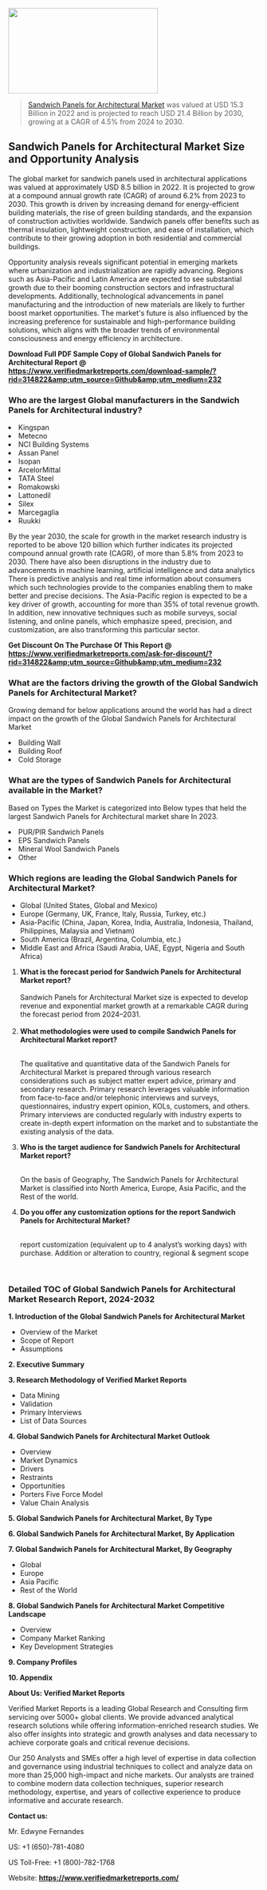 <img src="https://ffe5etoiles.com/wp-content/uploads/2024/12/MST1-300x171.png" alt="" width="300" height="171" class="alignnone size-medium wp-image-20088" /><blockquote><p><p><a href="https://www.verifiedmarketreports.com/download-sample/?rid=314822&utm_source=Github&utm_medium=232" target="_blank">Sandwich Panels for Architectural Market</a> was valued at USD 15.3 Billion in 2022 and is projected to reach USD 21.4 Billion by 2030, growing at a CAGR of 4.5% from 2024 to 2030.</p></blockquote><p><h2>Sandwich Panels for Architectural Market Size and Opportunity Analysis</h2> <p>The global market for sandwich panels used in architectural applications was valued at approximately USD 8.5 billion in 2022. It is projected to grow at a compound annual growth rate (CAGR) of around 6.2% from 2023 to 2030. This growth is driven by increasing demand for energy-efficient building materials, the rise of green building standards, and the expansion of construction activities worldwide. Sandwich panels offer benefits such as thermal insulation, lightweight construction, and ease of installation, which contribute to their growing adoption in both residential and commercial buildings.</p> <p>Opportunity analysis reveals significant potential in emerging markets where urbanization and industrialization are rapidly advancing. Regions such as Asia-Pacific and Latin America are expected to see substantial growth due to their booming construction sectors and infrastructural developments. Additionally, technological advancements in panel manufacturing and the introduction of new materials are likely to further boost market opportunities. The market's future is also influenced by the increasing preference for sustainable and high-performance building solutions, which aligns with the broader trends of environmental consciousness and energy efficiency in architecture.</p> </p><p class=""><strong>Download Full PDF Sample Copy of Global Sandwich Panels for Architectural Report @ <a href="https://www.verifiedmarketreports.com/download-sample/?rid=314822&amp;utm_source=Github&amp;utm_medium=232" target="_blank">https://www.verifiedmarketreports.com/download-sample/?rid=314822&amp;utm_source=Github&amp;utm_medium=232</a></strong></p><h3 id="" class="">Who are the largest Global manufacturers in the Sandwich Panels for Architectural industry?</h3><p><li>Kingspan</li><li> Metecno</li><li> NCI Building Systems</li><li> Assan Panel</li><li> Isopan</li><li> ArcelorMittal</li><li> TATA Steel</li><li> Romakowski</li><li> Lattonedil</li><li> Silex</li><li> Marcegaglia</li><li> Ruukki</li></p><div class=""><div class="" dir="" data-message-author-role="" data-message-id="" data-message-model-slug=""><div class=""><div class=""><div class=""><div class="" dir="" data-message-author-role="" data-message-id="" data-message-model-slug=""><div class=""><div class=""><p>By the year 2030, the scale for growth in the market research industry is reported to be above 120 billion which further indicates its projected compound annual growth rate (CAGR), of more than 5.8% from 2023 to 2030. There have also been disruptions in the industry due to advancements in machine learning, artificial intelligence and data analytics There is predictive analysis and real time information about consumers which such technologies provide to the companies enabling them to make better and precise decisions. The Asia-Pacific region is expected to be a key driver of growth, accounting for more than 35% of total revenue growth. In addition, new innovative techniques such as mobile surveys, social listening, and online panels, which emphasize speed, precision, and customization, are also transforming this particular sector.</p><p><strong>Get Discount On The Purchase Of This Report @&nbsp; <a href="https://www.verifiedmarketreports.com/ask-for-discount/?rid=314822&amp;utm_source=Github&amp;utm_medium=232" target="_blank">https://www.verifiedmarketreports.com/ask-for-discount/?rid=314822&amp;utm_source=Github&amp;utm_medium=232</a></strong></p></div></div></div></div></div></div></div></div><h3 id="" class="">What are the factors driving the growth of the Global Sandwich Panels for Architectural Market?</h3><p id="" class="">Growing demand for below applications around the world has had a direct impact on the growth of the Global Sandwich Panels for Architectural Market</p><p id="" class=""><li>Building Wall</li><li> Building Roof</li><li> Cold Storage</li></p><h3 id="" class="">What are the types of Sandwich Panels for Architectural available in the Market?</h3><p id="" class="">Based on Types the Market is categorized into Below types that held the largest Sandwich Panels for Architectural market share In 2023.</p><p id="" class=""><li>PUR/PIR Sandwich Panels</li><li> EPS Sandwich Panels</li><li> Mineral Wool Sandwich Panels</li><li> Other</li></p><h3 id="" class="">Which regions are leading the Global Sandwich Panels for Architectural Market?</h3><ul><li>Global (United States, Global and Mexico)</li><li>Europe (Germany, UK, France, Italy, Russia, Turkey, etc.)</li><li>Asia-Pacific (China, Japan, Korea, India, Australia, Indonesia, Thailand, Philippines, Malaysia and Vietnam)</li><li>South America (Brazil, Argentina, Columbia, etc.)</li><li>Middle East and Africa (Saudi Arabia, UAE, Egypt, Nigeria and South Africa)</li></ul><p><ol><li><strong>What is the forecast period for Sandwich Panels for Architectural Market report?<br /></strong><br /><span data-sheets-root="1" data-sheets-value="{&quot;1&quot;:2,&quot;2&quot;:&quot;XXXX size is expected to develop revenue and exponential market growth at a remarkable CAGR during the forecast period from 2024&ndash;2030.&quot;}" data-sheets-userformat="{&quot;2&quot;:12674,&quot;4&quot;:{&quot;1&quot;:2,&quot;2&quot;:16776960},&quot;10&quot;:2,&quot;11&quot;:0,&quot;15&quot;:&quot;Arial&quot;,&quot;16&quot;:12}">Sandwich Panels for Architectural Market size is expected to develop revenue and exponential market growth at a remarkable CAGR during the forecast period from 2024&ndash;2031.</span><br /><br /></li><li><strong>What methodologies were used to compile Sandwich Panels for Architectural Market report?<br /><br /></strong><p>The qualitative and quantitative data of the&nbsp;Sandwich Panels for Architectural Market is prepared through various research considerations such as subject matter expert advice, primary and secondary research. Primary research leverages valuable information from face-to-face and/or telephonic interviews and surveys, questionnaires, industry expert opinion, KOLs, customers, and others. Primary interviews are conducted regularly with industry experts to create in-depth expert information on the market and to substantiate the existing analysis of the data.&nbsp;</p></li><li><strong>Who is the target audience for Sandwich Panels for Architectural Market report?<br /><br /></strong><p>On the basis of Geography, The&nbsp;Sandwich Panels for Architectural Market is classified into North America, Europe, Asia Pacific, and the Rest of the world.</p></li><li><strong>Do you offer any customization options for the report Sandwich Panels for Architectural Market?<br /><br /></strong><p>report customization (equivalent up to 4 analyst&rsquo;s working days) with purchase. Addition or alteration to country, regional &amp; segment scope</p><p>&nbsp;</p></li></ol></p><h3 id="" class="">Detailed TOC of Global Sandwich Panels for Architectural Market Research Report, 2024-2032</h3><p id="" class=""><strong>1. Introduction of the Global Sandwich Panels for Architectural Market</strong></p><ul><li>Overview of the Market</li><li>Scope of Report</li><li>Assumptions</li></ul><p id="" class=""><strong>2. Executive Summary</strong></p><p id="" class=""><strong>3. Research Methodology of&nbsp;Verified Market Reports</strong></p><ul><li>Data Mining</li><li>Validation</li><li>Primary Interviews</li><li>List of Data Sources</li></ul><p id="" class=""><strong>4. Global Sandwich Panels for Architectural Market Outlook</strong></p><ul><li>Overview</li><li>Market Dynamics</li><li>Drivers</li><li>Restraints</li><li>Opportunities</li><li>Porters Five Force Model</li><li>Value Chain Analysis</li></ul><p id="" class=""><strong>5. Global Sandwich Panels for Architectural Market, By&nbsp;Type</strong></p><p id="" class=""><strong>6. Global Sandwich Panels for Architectural Market, By Application</strong></p><p id="" class=""><strong>7. Global Sandwich Panels for Architectural Market, By Geography</strong></p><ul><li>Global</li><li>Europe</li><li>Asia Pacific</li><li>Rest of the World</li></ul><p id="" class=""><strong>8. Global Sandwich Panels for Architectural Market Competitive Landscape</strong></p><ul><li>Overview</li><li>Company Market Ranking</li><li>Key Development Strategies</li></ul><p id="" class=""><strong>9. Company Profiles</strong></p><p id="" class=""><strong>10. Appendix</strong></p><p id="" class=""><strong>About Us: Verified Market Reports</strong></p><p id="" class="">Verified Market Reports is a leading Global Research and Consulting firm servicing over 5000+ global clients. We provide advanced analytical research solutions while offering information-enriched research studies. We also offer insights into strategic and growth analyses and data necessary to achieve corporate goals and critical revenue decisions.</p><p id="" class="">Our 250 Analysts and SMEs offer a high level of expertise in data collection and governance using industrial techniques to collect and analyze data on more than 25,000 high-impact and niche markets. Our analysts are trained to combine modern data collection techniques, superior research methodology, expertise, and years of collective experience to produce informative and accurate research.</p><p id="" class=""><strong>Contact us:</strong></p><p id="" class="">Mr. Edwyne Fernandes</p><p id="" class="">US: +1 (650)-781-4080</p><p id="" class="">US Toll-Free: +1 (800)-782-1768</p><p id="" class="">Website: <a target="" data-test-app-aware-link=""><strong>https://www.verifiedmarketreports.com/</strong></a></p>
